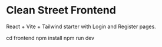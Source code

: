 # Clean Street Frontend

React + Vite + Tailwind starter with Login and Register pages.

cd frontend
npm install
npm run dev

